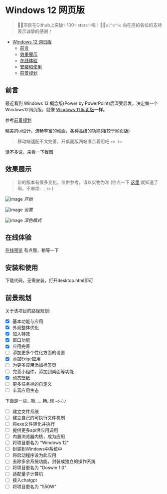 # Windows 12 网页版

> 🎉🎉项目在Github上突破✨100✨stars✨啦！🎊🎈`o(^o^)o`
> 向在座的各位的支持表示诚挚的感谢！

- [Windows 12 网页版](#windows-12-网页版)
  - [前言](#前言)
  - [效果展示](#效果展示)
  - [在线体验](#在线体验)
  - [安装和使用](#安装和使用)
  - [前景规划](#前景规划)

## 前言
最近看到 Windows 12 概念版(Power by PowerPoint)后深受启发，决定做一个Windows12网页版，就像 [Windows 11 网页版](https://win11.blueedge.me/)一样。

参考[前景规划](#前景规划)

精美的ui设计，流畅丰富的动画，各种高级的功能(相较于网页版)
> 移动端适配不太完善，开桌面版网站凑合着用吧 `>v-)o`

话不多说，来看一下截图

## 效果展示
> 新的版本有很多变化，仅供参考，请以实物为准 (你点一下 [这里](https://tjy-gitnub.github.io/win12/desktop.html) 就知道了啊，不麻烦`-_-)o` )

![image](https://user-images.githubusercontent.com/71509955/194317185-b64e87c7-4035-4f48-b726-e6cda5f9d81a.png)
*开始*

![image](https://user-images.githubusercontent.com/71509955/194317323-772154ec-b463-403e-9213-78087282263b.png)
*设置*

![image](https://user-images.githubusercontent.com/71509955/194317552-d8ba5f44-fbff-4e4c-b104-0a4a589c3655.png)
*深色模式*

## 在线体验
[在线预览](https://tjy-gitnub.github.io/win12/desktop.html)
有点慢，稍等一下

## 安装和使用
下载代码，无需安装，打开desktop.html即可

## 前景规划
关于该项目的路径规划:
- [x] 基本功能与应用
- [x] 外观整体优化
- [x] 加入特效
- [x] 窗口功能
- [x] 应用完善
- [ ] 添加更多个性化方面的设置
- [x] 添加Edge应用
- [ ] 为更多应用添加标签页
- [ ] 完善小组件，添加到桌面等功能
- [x] 动态壁纸
- [ ] 更多任务栏的自定义
- [ ] 丰富应用生态

下面是一些...呃......畅..想 `~o~)/`
- [ ] 建立文件系统
- [ ] 建立自己的可执行文件机制
- [ ] 将exe文件转化并执行
- [ ] 提供更多api供应用调用
- [ ] 内置浏览器内核，成为应用
- [ ] 将项目更名为 "Windows 12"
- [ ] 封装到Windows中系统中
- [ ] 将启动程序设为此应用
- [ ] 去除多余系统功能，封装成独立的操作系统
- [ ] 将项目更名为 "Doswin 1.0"
- [ ] 适配量子计算机
- [ ] 接入chatgpt
- [ ] 将项目更名为 "550W"